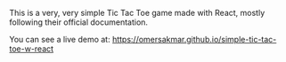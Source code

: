 This is a very, very simple Tic Tac Toe game made with React, mostly following their official documentation.

You can see a live demo at: https://omersakmar.github.io/simple-tic-tac-toe-w-react
